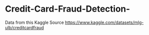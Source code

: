 # Credit-Card-Fraud-Detection-

Data from this Kaggle Source
https://www.kaggle.com/datasets/mlg-ulb/creditcardfraud
